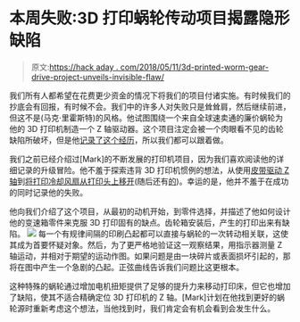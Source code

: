 # 本周失败:3D 打印蜗轮传动项目揭露隐形缺陷

> 原文:[https://hack aday . com/2018/05/11/3d-printed-worm-gear-drive-project-unveils-invisible-flaw/](https://hackaday.com/2018/05/11/3d-printed-worm-gear-drive-project-unveils-invisible-flaw/)

我们所有人都希望在花费更少资金的情况下将我们的项目付诸实施。有时候我们的抄底会有回报，有时候不会。我们中的许多人对失败只是耸耸肩，然后继续前进，但这不是(马克·里霍斯特)的风格。他试图围绕一个来自全球速卖通的廉价蜗轮为他的 3D 打印机制造一个 Z 轴驱动器。这个项目注定会被一个肉眼看不见的齿轮缺陷所破坏，但是他[记录了这个经历](https://drmrehorst.blogspot.com/2018/04/designing-low-cost-printable-worm-gear.html)，所以我们都可以跟着做。

我们之前已经介绍过[Mark]的不断发展的打印机项目，因为我们喜欢阅读他的详细记录的升级冒险。他不羞于探索违背 3D 打印机惯例的想法，从使用[皮带驱动 Z 轴](https://hackaday.com/2018/01/04/huge-3d-printer-ditches-lead-screw-for-belt-driven-z-axis/)到[将打印冷却风扇从打印头上移开](https://hackaday.com/2018/02/06/cpap-hacked-into-super-charged-3d-printer-cooler/)(随后还有[的](https://hackaday.com/2018/04/29/hard-drive-gives-its-life-to-cool-3d-prints/))。幸运的是，他并不羞于在成功的同时记录他的失败。

他向我们介绍了这个项目，从最初的动机开始，到零件选择，并描述了他如何设计他的变速箱零件来克服 3D 打印固有的缺点。齿轮箱安装后，产生的打印出来有缺陷。 [![](../Images/2e32d3cb7dc1af664cc26448bd768461.png)](https://hackaday.com/wp-content/uploads/2018/06/mrehorst-2mm-error.jpg) 每一个有规律间隔的印刷凸起都可以直接与蜗轮的一次转动相关联，这使其成为首要怀疑对象。然后，为了更严格地验证这一观察结果，用指示器测量 Z 轴运动，并相对于期望的运动作图。如果问题是由一块碎片或表面损坏引起的，那将在图中产生一个急剧的凸起。正弦曲线告诉我们问题比这更根本。

这种特殊的蜗轮通过增加电机扭矩提供了足够的提升力来移动打印床，但它也增加了缺陷，使其不适合精确定位 3D 打印机的 Z 轴。[Mark]计划在他找到更好的蜗轮源时重新考虑这个想法，当他找到时，我们肯定会有机会看到会发生什么。